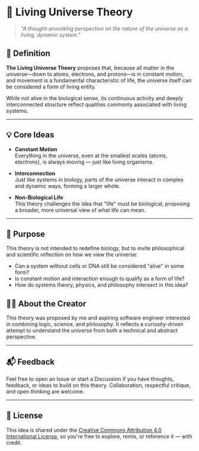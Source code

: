 # 🌌 Living Universe Theory

> _"A thought-provoking perspective on the nature of the universe as a living, dynamic system."_

## 📖 Definition

**The Living Universe Theory** proposes that, because all matter in the universe—down to atoms, electrons, and protons—is in constant motion, and movement is a fundamental characteristic of life, the universe itself can be considered a form of living entity.  

While not alive in the biological sense, its continuous activity and deeply interconnected structure reflect qualities commonly associated with living systems.

---

## 💡 Core Ideas

- **Constant Motion**  
  Everything in the universe, even at the smallest scales (atoms, electrons), is always moving — just like living organisms.

- **Interconnection**  
  Just like systems in biology, parts of the universe interact in complex and dynamic ways, forming a larger whole.

- **Non-Biological Life**  
  This theory challenges the idea that "life" must be biological, proposing a broader, more universal view of what life can mean.

---

## 🧠 Purpose

This theory is not intended to redefine biology, but to invite philosophical and scientific reflection on how we view the universe:

- Can a system without cells or DNA still be considered "alive" in some form?
- Is constant motion and interaction enough to qualify as a form of life?
- How do systems theory, physics, and philosophy intersect in this idea?

## 🧑‍💻 About the Creator

This theory was proposed by me and aspiring software engineer interested in combining logic, science, and philosophy. It reflects a curiosity-driven attempt to understand the universe from both a technical and abstract perspective.

---

## 📬 Feedback

Feel free to open an Issue or start a Discussion if you have thoughts, feedback, or ideas to build on this theory. Collaboration, respectful critique, and open thinking are welcome.

---

## 📄 License

This idea is shared under the [Creative Commons Attribution 4.0 International License](https://creativecommons.org/licenses/by/4.0/), so you're free to explore, remix, or reference it — with credit.
